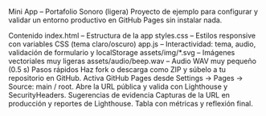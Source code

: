 Mini App – Portafolio Sonoro (ligera)
Proyecto de ejemplo para configurar y validar un entorno productivo en GitHub Pages sin instalar nada.

Contenido
index.html – Estructura de la app
styles.css – Estilos responsive con variables CSS (tema claro/oscuro)
app.js – Interactividad: tema, audio, validación de formulario y localStorage
assets/img/*.svg – Imágenes vectoriales muy ligeras
assets/audio/beep.wav – Audio WAV muy pequeño (0.5 s)
Pasos rápidos
Haz fork o descarga como ZIP y súbelo a tu repositorio en GitHub.
Activa GitHub Pages desde Settings → Pages → Source: main / root.
Abre la URL pública y valida con Lighthouse y SecurityHeaders.
Sugerencias de evidencia
Capturas de la URL en producción y reportes de Lighthouse.
Tabla con métricas y reflexión final.

